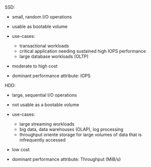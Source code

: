 SSD:

- small, random I/O operations 
- usable as bootable volume 

- use-cases:
  - transactional workloads 
  - critical application needing sustained 
    high IOPS performance 
  - large database workloads (OLTP)

- moderate to high cost

- dominant performance attribute: IOPS

HDD: 

- large, sequential I/O operations
- not usable as a bootable volume 


- use-cases:
  - large streaming workloads 
  - big data, data warehouses (OLAP),
    log processing
  - throughput oriente storage for large
    volumes of data that is infrequently 
    accessed 

- low cost

- dominant performance attribute: Throughput (MiB/s)
